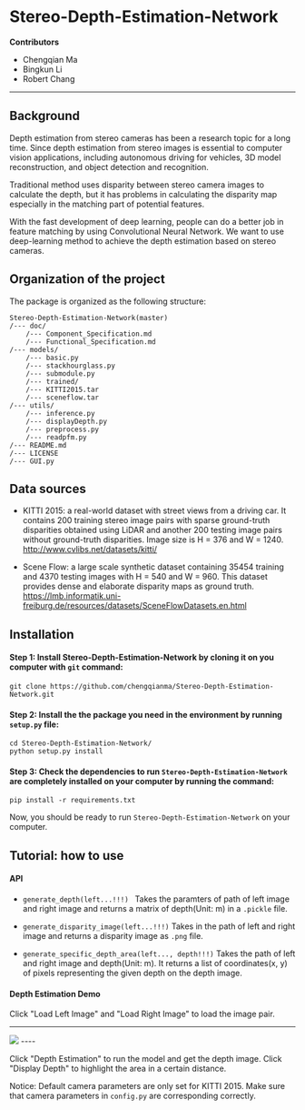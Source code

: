 # Stereo-Depth-Estimation-Network

**Contributors**
- Chengqian Ma
- Bingkun Li
- Robert Chang
----------------------------------

## Background
Depth estimation from stereo cameras has been a research topic for a long time. Since depth estimation from stereo images is essential to computer vision applications, including autonomous driving for vehicles, 3D model reconstruction, and object detection and recognition.

Traditional method uses disparity between stereo camera images to calculate the depth, but it has problems in calculating the disparity map especially in the matching part of potential features.

With the fast development of deep learning, people can do a better job in feature matching by using Convolutional Neural Network. We want to use deep-learning method to achieve the depth estimation based on stereo cameras.

## Organization of the project

The package is organized as the following structure:

    Stereo-Depth-Estimation-Network(master)
    /--- doc/
        /--- Component_Specification.md
        /--- Functional_Specification.md
    /--- models/
        /--- basic.py
        /--- stackhourglass.py
        /--- submodule.py
        /--- trained/
        /--- KITTI2015.tar
        /--- sceneflow.tar
    /--- utils/
        /--- inference.py
        /--- displayDepth.py
        /--- preprocess.py
        /--- readpfm.py
    /--- README.md
    /--- LICENSE
    /--- GUI.py
    
## Data sources
- KITTI 2015: a real-world dataset with street views from a driving car. It contains 200 training stereo image pairs with sparse ground-truth disparities obtained using LiDAR and another 200 testing image pairs without ground-truth disparities. Image size is H = 376 and W = 1240.
http://www.cvlibs.net/datasets/kitti/

- Scene Flow: a large scale synthetic dataset containing 35454 training and 4370 testing images with H = 540 and W = 960. This dataset provides dense and elaborate disparity maps as ground truth.
https://lmb.informatik.uni-freiburg.de/resources/datasets/SceneFlowDatasets.en.html

## Installation
#### Step 1: Install Stereo-Depth-Estimation-Network by cloning it on you computer with `git` command:

```
git clone https://github.com/chengqianma/Stereo-Depth-Estimation-Network.git
```

#### Step 2: Install the the package you need in the environment by running `setup.py`  file:

```
cd Stereo-Depth-Estimation-Network/
python setup.py install
```

#### Step 3: Check the dependencies to run `Stereo-Depth-Estimation-Network` are completely installed on your computer by running the command:

```
pip install -r requirements.txt
```

Now, you should be ready to run `Stereo-Depth-Estimation-Network` on  your computer. 

## Tutorial: how to use
#### API
- `generate_depth(left...!!!) `
    Takes the paramters of path of left image and right image and returns a matrix of depth(Unit: m) in a `.pickle` file.
    
- `generate_disparity_image(left...!!!)` 
    Takes in the path of left and right image and returns a disparity image as `.png` file. 

- `generate_specific_depth_area(left..., depth!!!)`
    Takes the path of left and right image and depth(Unit: m). It returns a list of coordinates(x, y) of pixels representing the given depth on the depth image. 
    
#### Depth Estimation Demo
Click "Load Left Image" and "Load Right Image" to load the image pair. 

----
<img src="doc/Layers.png">
----

Click "Depth Estimation" to run the model and get the depth image. Click "Display Depth"   to highlight the area in a certain distance.

Notice: Default camera parameters are only set for KITTI 2015. Make sure that camera parameters in `config.py` are corresponding correctly.